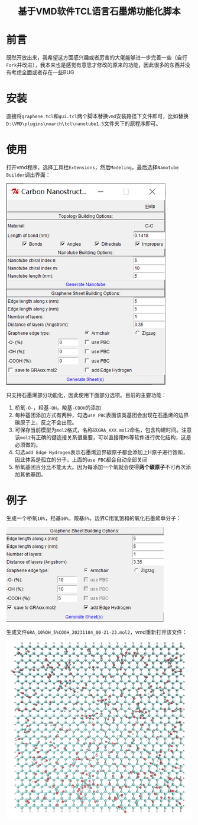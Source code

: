 **<font size=5><center>基于VMD软件TCL语言石墨烯功能化脚本</center></font>**

# 前言
既然开放出来，我希望这方面感兴趣或者厉害的大佬能够进一步完善一些（自行`Fork`并改进），我本来也是感觉有意思才修改的原来的功能，因此很多的东西并没有考虑全面或者存在一些BUG

# 安装

直接将`graphene.tcl`和`gui.tcl`两个脚本替换`vmd`安装路径下文件即可，比如替换`D:\VMD\plugins\noarch\tcl\nanotube1.5`文件夹下的原程序即可。

# 使用

打开vmd程序，选择工具栏`Extensions`，然后`Modeling`，最后选择`Nanotube Builder`调出界面：

![image-20231104001039812](image-20231104001039812.png)



只支持石墨烯部分功能化，因此使用下面部分选项。目前的主要功能：

1. 桥氧`-O-`，羟基`-OH`，羧基`-COOH`的添加
2. 每种基团添加方式有两种，勾选`use PBC`表面该类基团会出现在石墨烯的边界碳原子上，反之不会出现。
3. 可保存当前模型为`mol2`格式，名称以`GRA_XXX.mol2`命名，包含构建时间。注意该`mol2`有正确的键连接关系很重要，可以直接用`MS`等软件进行优化结构，这是必须做的。
4. 勾选`add Edge Hydrogen`表示石墨烯边界碳原子都会添加上H原子进行饱和，因此体系是孤立的分子，上面的`use PBC`都会自动全部关闭
5. 桥氧基团百分比不能太大。因为每添加一个氧就会使得**两个碳原子**不可再次添加其他基团。

# 例子

生成一个桥氧`10%`，羟基`10%`，羧基`5%`，边界C用氢饱和的氧化石墨烯单分子：

![image-20231104002120130](image-20231104002120130.png)

生成文件`GRA_10%OH_5%COOH_20231104_00-21-23.mol2`，vmd重新打开该文件：

![image-20231104002256067](image-20231104002256067.png)



